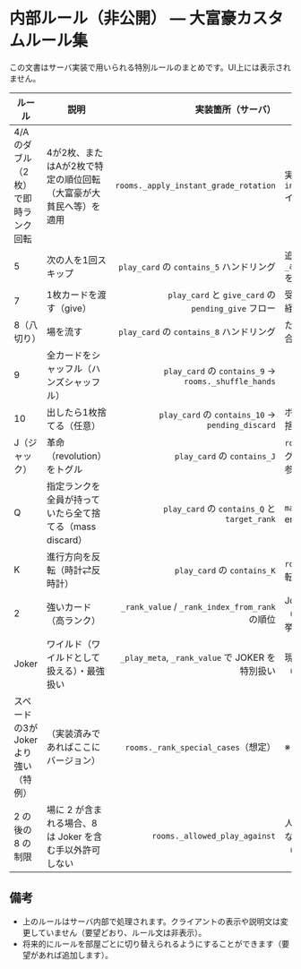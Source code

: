 # 内部ルール（非公開） — 大富豪カスタムルール集

この文書はサーバ実装で用いられる特別ルールのまとめです。UI上には表示されません。

| ルール | 説明 | 実装箇所（サーバ） | 備考 |
|---|---|---:|---|
| 4/A のダブル（2枚）で即時ランク回転 | 4が2枚、またはAが2枚で特定の順位回転（大富豪が大貧民へ等）を適用 | `rooms._apply_instant_grade_rotation` | 実行時に `instant_grade_rotation` イベントを emit |
| 5 | 次の人を1回スキップ | `play_card` の `contains_5` ハンドリング | 追加で `_advance_to_next_active` を呼ぶ |
| 7 | 1枚カードを渡す（give） | `play_card` と `give_card` の `pending_give` フロー | 受け渡しは `give_card` API 経由 |
| 8（八切り） | 場を流す | `play_card` の `contains_8` ハンドリング | ただし場に2が含まれる場合は例外（下記参照） |
| 9 | 全カードをシャッフル（ハンズシャッフル） | `play_card` の `contains_9` → `rooms._shuffle_hands` | |
| 10 | 出したら1枚捨てる（任意） | `play_card` の `contains_10` → `pending_discard` | ボットは自動で数秒後に捨てる処理あり |
| J（ジャック） | 革命（revolution）をトグル | `play_card` の `contains_J` | `room['revolution']` をトグル、`_rank_greater` が参照 |
| Q | 指定ランクを全員が持っていたら全て捨てる（mass discard） | `play_card` の `contains_Q` と `target_rank` | `mass_discard` イベントを emit |
| K | 進行方向を反転（時計⇄反時計） | `play_card` の `contains_K` | `room['direction']` を反転 |
| 2 | 強いカード（高ランク） | `_rank_value` / `_rank_index_from_rank` の順位 | Joker より下の扱い（Joker を最強とする現挙動） |
| Joker | ワイルド（ワイルドとして扱える）・最強扱い | `_play_meta`, `_rank_value` で JOKER を特別扱い | 現在は Joker が最強（999） |
| スペードの3がJokerより強い（特例） | （実装済みであればここにバージョン） | `rooms._rank_special_cases`（想定） | ※ UI には記載しない |
| 2 の後の 8 の制限 | 場に 2 が含まれる場合、8 は Joker を含む手以外許可しない | `rooms._allowed_play_against` | 人間は Joker を持っていなければ自動でパス（RoomMonitor） |


## 備考
- 上のルールはサーバ内部で処理されます。クライアントの表示や説明文は変更していません（要望どおり、ルール文は非表示）。
- 将来的にルールを部屋ごとに切り替えられるようにすることができます（要望があれば追加します）。
